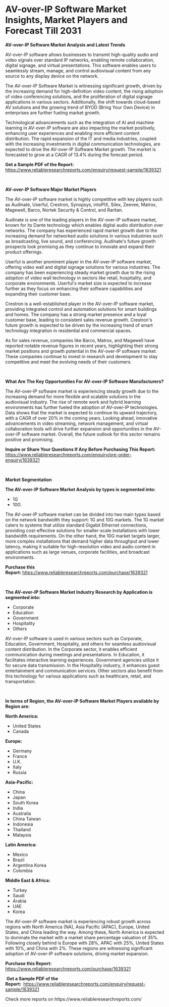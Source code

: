 <p><h1>AV-over-IP Software Market Insights, Market Players and Forecast Till 2031</h1></p><p><strong>AV-over-IP Software Market Analysis and Latest Trends</strong></p>
<p><p>AV-over-IP software allows businesses to transmit high-quality audio and video signals over standard IP networks, enabling remote collaboration, digital signage, and virtual presentations. This software enables users to seamlessly stream, manage, and control audiovisual content from any source to any display device on the network.</p><p>The AV-over-IP Software Market is witnessing significant growth, driven by the increasing demand for high-definition video content, the rising adoption of video conferencing solutions, and the proliferation of digital signage applications in various sectors. Additionally, the shift towards cloud-based AV solutions and the growing trend of BYOD (Bring Your Own Device) in enterprises are further fueling market growth.</p><p>Technological advancements such as the integration of AI and machine learning in AV-over-IP software are also impacting the market positively, enhancing user experiences and enabling more efficient content distribution. The rapid expansion of the IT and media industries, coupled with the increasing investments in digital communication technologies, are expected to drive the AV-over-IP Software Market growth. The market is forecasted to grow at a CAGR of 13.4% during the forecast period.</p></p>
<p><strong>Get a Sample PDF of the Report:&nbsp;</strong> <a href="https://www.reliableresearchreports.com/enquiry/request-sample/1639321">https://www.reliableresearchreports.com/enquiry/request-sample/1639321</a></p>
<p>&nbsp;</p>
<p><strong>AV-over-IP Software Major Market Players</strong></p>
<p><p>The AV-over-IP software market is highly competitive with key players such as Audinate, Userful, Crestron, Synopsys, intoPIX, Silex, Zeevee, Matrox, Magewell, Barco, Nortek Security & Control, and Raritan.</p><p>Audinate is one of the leading players in the AV-over-IP software market, known for its Dante technology which enables digital audio distribution over networks. The company has experienced rapid market growth due to the increasing demand for networked audio solutions in various industries such as broadcasting, live sound, and conferencing. Audinate's future growth prospects look promising as they continue to innovate and expand their product offerings.</p><p>Userful is another prominent player in the AV-over-IP software market, offering video wall and digital signage solutions for various industries. The company has been experiencing steady market growth due to the rising adoption of video wall technology in sectors like retail, hospitality, and corporate environments. Userful's market size is expected to increase further as they focus on enhancing their software capabilities and expanding their customer base.</p><p>Crestron is a well-established player in the AV-over-IP software market, providing integrated control and automation solutions for smart buildings and homes. The company has a strong market presence and a loyal customer base, leading to consistent sales revenue growth. Crestron's future growth is expected to be driven by the increasing trend of smart technology integration in residential and commercial spaces.</p><p>As for sales revenue, companies like Barco, Matrox, and Magewell have reported notable revenue figures in recent years, highlighting their strong market positions and growth potential in the AV-over-IP software market. These companies continue to invest in research and development to stay competitive and meet the evolving needs of their customers.</p></p>
<p>&nbsp;</p>
<p><strong>What Are The Key Opportunities For AV-over-IP Software Manufacturers?</strong></p>
<p><p>The AV-over-IP software market is experiencing steady growth due to the increasing demand for more flexible and scalable solutions in the audiovisual industry. The rise of remote work and hybrid learning environments has further fueled the adoption of AV-over-IP technologies. Data shows that the market is expected to continue its upward trajectory, with a CAGR of over 20% in the coming years. Looking ahead, innovative advancements in video streaming, network management, and virtual collaboration tools will drive further expansion and opportunities in the AV-over-IP software market. Overall, the future outlook for this sector remains positive and promising.</p></p>
<p><strong>Inquire or Share Your Questions If Any Before Purchasing This Report:</strong> <a href="https://www.reliableresearchreports.com/enquiry/pre-order-enquiry/1639321">https://www.reliableresearchreports.com/enquiry/pre-order-enquiry/1639321</a></p>
<p>&nbsp;</p>
<p><strong>Market Segmentation</strong></p>
<p><strong>The AV-over-IP Software Market Analysis by types is segmented into:</strong></p>
<p><ul><li>1G</li><li>10G</li></ul></p>
<p><p>The AV-over-IP software market can be divided into two main types based on the network bandwidth they support: 1G and 10G markets. The 1G market caters to systems that utilize standard Gigabit Ethernet connections, providing cost-effective solutions for smaller-scale installations with lower bandwidth requirements. On the other hand, the 10G market targets larger, more complex installations that demand higher data throughput and lower latency, making it suitable for high-resolution video and audio content in applications such as large venues, corporate facilities, and broadcast environments.</p></p>
<p><strong>Purchase this Report:&nbsp;</strong><a href="https://www.reliableresearchreports.com/purchase/1639321">https://www.reliableresearchreports.com/purchase/1639321</a></p>
<p>&nbsp;</p>
<p><strong>The AV-over-IP Software Market Industry Research by Application is segmented into:</strong></p>
<p><ul><li>Corporate</li><li>Education</li><li>Government</li><li>Hospitality</li><li>Others</li></ul></p>
<p><p>AV-over-IP software is used in various sectors such as Corporate, Education, Government, Hospitality, and others for seamless audiovisual content distribution. In the Corporate sector, it enables efficient communication during meetings and presentations. In Education, it facilitates interactive learning experiences. Government agencies utilize it for secure data transmission. In the Hospitality industry, it enhances guest entertainment and communication services. Other sectors also benefit from this technology for various applications such as healthcare, retail, and transportation.</p></p>
<p>&nbsp;</p>
<p><strong>In terms of Region, the AV-over-IP Software Market Players available by Region are:</strong></p>
<p>
    <p> <strong> North America: </strong>
        <ul>
            <li>United States</li>
            <li>Canada</li>
        </ul>
        </p> 
    <p> <strong> Europe: </strong>
        <ul>
            <li>Germany</li>
            <li>France</li>
            <li>U.K.</li>
            <li>Italy</li>
            <li>Russia</li>
        </ul>
        </p> 
    <p> <strong> Asia-Pacific: </strong>
        <ul>
            <li>China</li>
            <li>Japan</li>
            <li>South Korea</li>
            <li>India</li>
            <li>Australia</li>
            <li>China Taiwan</li>
            <li>Indonesia</li>
            <li>Thailand</li>
            <li>Malaysia</li>
        </ul>
        </p> 
    <p> <strong> Latin America: </strong>
        <ul>
            <li>Mexico</li>
            <li>Brazil</li>
            <li>Argentina Korea</li>
            <li>Colombia</li>
        </ul>
        </p> 
    <p> <strong> Middle East & Africa: </strong>
        <ul>
            <li>Turkey</li>
            <li>Saudi</li>
            <li>Arabia</li>
            <li>UAE</li>
            <li>Korea</li>
        </ul>
    </p>
    </p>
<p><p>The AV-over-IP software market is experiencing robust growth across regions with North America (NA), Asia Pacific (APAC), Europe, United States, and China leading the way. Among these, North America is expected to dominate the market with a market share percentage valuation of 35%. Following closely behind is Europe with 28%, APAC with 25%, United States with 10%, and China with 2%. These regions are witnessing significant adoption of AV-over-IP software solutions, driving market expansion.</p></p>
<p><strong>Purchase this Report: </strong><a href="https://www.reliableresearchreports.com/purchase/1639321">https://www.reliableresearchreports.com/purchase/1639321</a></p>
<p>&nbsp;<strong>Get a Sample PDF of the Report:&nbsp;&nbsp;</strong><a href="https://www.reliableresearchreports.com/enquiry/request-sample/1639321">https://www.reliableresearchreports.com/enquiry/request-sample/1639321</a></p>
<p><strong></strong></p>
<p>Check more reports on https://www.reliableresearchreports.com/</p>
